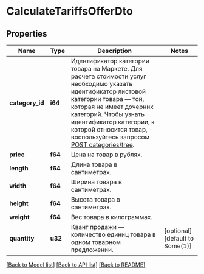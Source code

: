 # CalculateTariffsOfferDto

## Properties
Name | Type | Description | Notes
------------ | ------------- | ------------- | -------------
**category_id** | **i64** | Идентификатор категории товара на Маркете.  Для расчета стоимости услуг необходимо указать идентификатор листовой категории товара — той, которая не имеет дочерних категорий.  Чтобы узнать идентификатор категории, к которой относится товар, воспользуйтесь запросом [POST categories/tree](../../reference/categories/getCategoriesTree.md).  | 
**price** | **f64** | Цена на товар в рублях. | 
**length** | **f64** | Длина товара в сантиметрах. | 
**width** | **f64** | Ширина товара в сантиметрах. | 
**height** | **f64** | Высота товара в сантиметрах. | 
**weight** | **f64** | Вес товара в килограммах. | 
**quantity** | **u32** | Квант продажи — количество единиц товара в одном товарном предложении. | [optional] [default to Some(1)]

[[Back to Model list]](../README.md#documentation-for-models) [[Back to API list]](../README.md#documentation-for-api-endpoints) [[Back to README]](../README.md)


